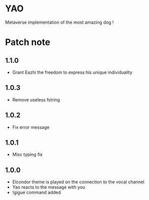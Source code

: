 # YAO

Metaverse implementation of the most amazing dog !

# Patch note

## 1.1.0

- Grant Eazhi the freedom to express his unique individuality

## 1.0.3

- Remove useless fstring

## 1.0.2

- Fix error message

## 1.0.1

- Misc typing fix

## 1.0.0

- Elcondor theme is played on the connection to the vocal channel
- Yao reacts to the message with you
- !gigue command added
